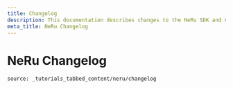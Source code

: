 ```yaml
---
title: Changelog
description: This documentation describes changes to the NeRu SDK and CLI
meta_title: NeRu Changelog
---
```


# NeRu Changelog

```tabbed_content
source: _tutorials_tabbed_content/neru/changelog
```